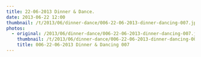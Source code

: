 ```yaml
---
title: 22-06-2013 Dinner & Dance.
date: 2013-06-22 12:00
thumbnail: /t/2013/06/dinner-dance/006-22-06-2013-dinner-dancing-007.jpg
photos:
  - original: /2013/06/dinner-dance/006-22-06-2013-dinner-dancing-007.jpg
    thumbnail: /t/2013/06/dinner-dance/006-22-06-2013-dinner-dancing-007.jpg
    title: 006-22-06-2013 Dinner & Dancing 007
---
```

